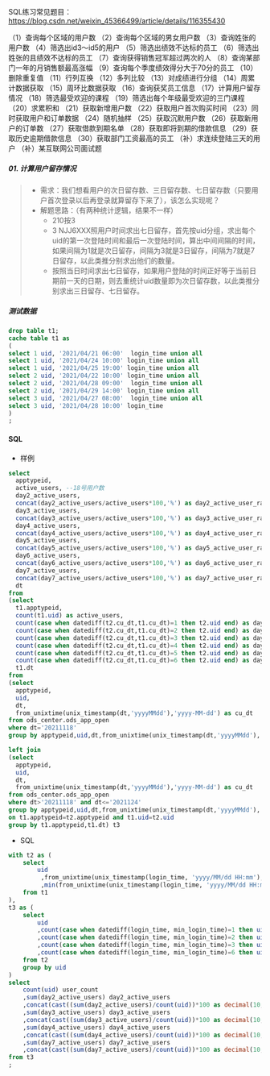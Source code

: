 SQL练习常见题目：
https://blog.csdn.net/weixin_45366499/article/details/116355430

（1）查询每个区域的用户数
（2）查询每个区域的男女用户数
（3）查询姓张的用户数
（4）筛选出id3～id5的用户
（5）筛选出绩效不达标的员工
（6）筛选出姓张的且绩效不达标的员工
（7）查询获得销售冠军超过两次的人
（8）查询某部门一年的月销售额最高涨幅
（9）查询每个季度绩效得分大于70分的员工
（10）删除重复值
（11）行列互换
（12）多列比较
（13）对成绩进行分组
（14）周累计数据获取
（15）周环比数据获取
（16）查询获奖员工信息
（17）计算用户留存情况
（18）筛选最受欢迎的课程
（19）筛选出每个年级最受欢迎的三门课程
（20）求累积和
（21）获取新增用户数
（22）获取用户首次购买时间
（23）同时获取用户和订单数据
（24）随机抽样
（25）获取沉默用户数
（26）获取新用户的订单数
（27）获取借款到期名单
（28）获取即将到期的借款信息
（29）获取历史逾期借款信息
（30）获取部门工资最高的员工
（补）求连续登陆三天的用户
（补）某互联网公司面试题



##### 01. 计算用户留存情况

>+ 需求：我们想看用户的次日留存数、三日留存数、七日留存数（只要用户首次登录以后再登录就算留存下来了），该怎么实现呢？
>+ 解题思路：（有两种统计逻辑，结果不一样）
>	+ 210按3
>	+ 3                                                                                                                                                                                                                                                                                                                                                                                                                                                                                                                                                                                                                                                                                                                                                                                                                                                                                                                                                                                                                                                                                                                                                                                                                                                                                                                                                                                                                                                                                                                                                                                                                                                                                                                                                                                                                                                                                                                                                                                                                                                                                                                                                                                                                                                                                                                                                                                                                                                                                             NJJ6XXX照用户时间求出七日留存，首先按uid分组，求出每个uid的第一次登陆时间和最后一次登陆时间，算出中间间隔的时间，如果间隔为1就是次日留存，间隔为3就是3日留存，间隔为7就是7日留存，以此类推分别求出他们的数量。
>	+ 按照当日时间求出七日留存，如果用户登陆的时间正好等于当前日期前一天的日期，则去重统计uid数量即为次日留存数，以此类推分别求出三日留存、七日留存。

##### 测试数据

```sql
drop table t1;
cache table t1 as
(
select 1 uid, '2021/04/21 06:00'  login_time union all
select 1 uid, '2021/04/24 10:00' login_time union all
select 1 uid, '2021/04/25 19:00' login_time union all
select 2 uid, '2021/04/22 10:00' login_time union all
select 2 uid, '2021/04/28 09:00'  login_time union all
select 2 uid, '2021/04/29 14:00' login_time union all
select 3 uid, '2021/04/27 08:00'  login_time union all
select 3 uid, '2021/04/28 10:00' login_time
)
;
```

#### SQL

+ 样例

```sql
select 
  apptypeid,
  active_users, --18号用户数
  day2_active_users, 
  concat(day2_active_users/active_users*100,'%') as day2_active_user_rate, --18号用户数的次日留存
  day3_active_users,
  concat(day3_active_users/active_users*100,'%') as day3_active_user_rate, --18号用户数的3日留存
  day4_active_users,
  concat(day4_active_users/active_users*100,'%') as day4_active_user_rate, --18号用户数的4日留存
  day5_active_users,
  concat(day5_active_users/active_users*100,'%') as day5_active_user_rate, --18号用户数的5日留存
  day6_active_users,
  concat(day6_active_users/active_users*100,'%') as day6_active_user_rate, --18号用户数的6日留存
  day7_active_users,
  concat(day7_active_users/active_users*100,'%') as day7_active_user_rate, --18号用户数的7日留存
  dt
from 
(select 
  t1.apptypeid,
  count(t1.uid) as active_users,
  count(case when datediff(t2.cu_dt,t1.cu_dt)=1 then t2.uid end) as day2_active_users,
  count(case when datediff(t2.cu_dt,t1.cu_dt)=2 then t2.uid end) as day3_active_users,
  count(case when datediff(t2.cu_dt,t1.cu_dt)=3 then t2.uid end) as day4_active_users,
  count(case when datediff(t2.cu_dt,t1.cu_dt)=4 then t2.uid end) as day5_active_users,
  count(case when datediff(t2.cu_dt,t1.cu_dt)=5 then t2.uid end) as day6_active_users,
  count(case when datediff(t2.cu_dt,t1.cu_dt)=6 then t2.uid end) as day7_active_users,
  t1.dt
from 
(select
  apptypeid,
  uid,
  dt,
  from_unixtime(unix_timestamp(dt,'yyyyMMdd'),'yyyy-MM-dd') as cu_dt
from ods_center.ods_app_open
where dt='20211118'
group by apptypeid,uid,dt,from_unixtime(unix_timestamp(dt,'yyyyMMdd'),'yyyy-MM-dd')) t1

left join
(select
  apptypeid,
  uid,
  dt,
  from_unixtime(unix_timestamp(dt,'yyyyMMdd'),'yyyy-MM-dd') as cu_dt
from ods_center.ods_app_open
where dt>'20211118' and dt<='2021124'
group by apptypeid,uid,dt,from_unixtime(unix_timestamp(dt,'yyyyMMdd'),'yyyy-MM-dd')) t2
on t1.apptypeid=t2.apptypeid and t1.uid=t2.uid
group by t1.apptypeid,t1.dt) t3
```

+ SQL

```sql
with t2 as (
    select
        uid
         ,from_unixtime(unix_timestamp(login_time, 'yyyy/MM/dd HH:mm'), 'yyyy-MM-dd') as login_time
         ,min(from_unixtime(unix_timestamp(login_time, 'yyyy/MM/dd HH:mm'), 'yyyy-MM-dd')) over (partition by uid) as min_login_time
    from t1
),
t3 as (
    select
        uid
        ,count(case when datediff(login_time, min_login_time)=1 then uid end) day2_active_users
        ,count(case when datediff(login_time, min_login_time)=2 then uid end) day3_active_users
        ,count(case when datediff(login_time, min_login_time)=3 then uid end) day4_active_users
        ,count(case when datediff(login_time, min_login_time)=6 then uid end) day7_active_users
    from t2
    group by uid
)
select
    count(uid) user_count
    ,sum(day2_active_users) day2_active_users
    ,concat(cast((sum(day2_active_users)/count(uid))*100 as decimal(10,2)),  '%') as day2_active_users_rate
    ,sum(day3_active_users) day3_active_users
    ,concat(cast((sum(day3_active_users)/count(uid))*100 as decimal(10,2)),  '%') as day3_active_users_rate
    ,sum(day4_active_users) day4_active_users
    ,concat(cast((sum(day4_active_users)/count(uid))*100 as decimal(10,2)),  '%') as day4_active_users_rate
    ,sum(day7_active_users) day7_active_users
    ,concat(cast((sum(day7_active_users)/count(uid))*100 as decimal(10,2)),  '%') as day7_active_users_rate
from t3
;
```

